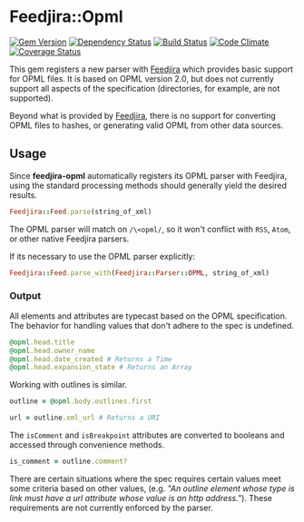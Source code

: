 # Feedjira::Opml

[![Gem Version](http://img.shields.io/gem/v/feedjira-opml.svg)](https://rubygems.org/gems/feedjira-opml)
[![Dependency Status](https://gemnasium.com/scour/feedjira-opml.svg)](https://gemnasium.com/scour/feedjira-opml)
[![Build Status](https://travis-ci.org/scour/feedjira-opml.svg)](https://travis-ci.org/scour/feedjira-opml)
[![Code Climate](https://codeclimate.com/github/scour/feedjira-opml/badges/gpa.svg)](https://codeclimate.com/github/scour/feedjira-opml)
[![Coverage Status](https://coveralls.io/repos/scour/feedjira-opml/badge.svg)](https://coveralls.io/r/scour/feedjira-opml)

This gem registers a new parser with [Feedjira](http://feedjira.com/) which provides basic support for OPML files. It is based on OPML version 2.0, but does not currently support all aspects of the specification (directories, for example, are not supported).

Beyond what is provided by [Feedjira](https://github.com/feedjira/feedjira), there is no support for converting OPML files to hashes, or generating valid OPML from other data sources.

## Usage

Since **feedjira-opml** automatically registers its OPML parser with Feedjira, using the standard processing methods should generally yield the desired results.

```ruby
Feedjira::Feed.parse(string_of_xml)
```

The OPML parser will match on `/\<opml/`, so it won't conflict with `RSS`, `Atom`, or other native Feedjira parsers.

If its necessary to use the OPML parser explicitly:

```ruby
Feedjira::Feed.parse_with(Feedjira::Parser::OPML, string_of_xml)
```

### Output

All elements and attributes are typecast based on the OPML specification. The behavior for handling values that don't adhere to the spec is undefined.

```ruby
@opml.head.title
@opml.head.owner_name
@opml.head.date_created # Returns a Time
@opml.head.expansion_state # Returns an Array
```

Working with outlines is similar.

```ruby
outline = @opml.body.outlines.first

url = outline.xml_url # Returns a URI
```

The `isComment` and `isBreakpoint` attributes are converted to booleans and accessed through convenience methods.

```ruby
is_comment = outline.comment?
```

There are certain situations where the spec requires certain values meet some criteria based on other values, (e.g. _"An outline element whose type is link must have a url attribute whose value is an http address."_). These requirements are not currently enforced by the parser.
